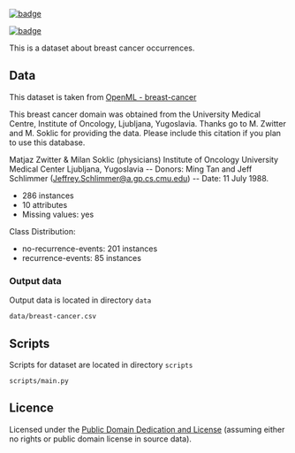 <a href="https://datahub.io/core/breast-cancer"><img src="https://badgen.net/badge/icon/View%20on%20datahub.io/orange?icon=https://datahub.io/datahub-cube-badge-icon.svg&label&scale=1.25)" alt="badge" /></a>

<a href="https://datahub.io/core/breast-cancer"><img src="https://badgen.net/badge/icon/View%20on%20datahub.io/orange?icon=https://datahub.io/datahub-cube-badge-icon.svg&label&scale=1.25)" alt="badge" /></a>

This is a dataset about breast cancer occurrences.

## Data

This dataset is taken from [OpenML - breast-cancer](https://www.openml.org/d/13)

This breast cancer domain was obtained from the University Medical Centre, Institute of Oncology, Ljubljana, Yugoslavia. Thanks go to M. Zwitter and M. Soklic for providing the data. 
Please include this citation if you plan to use this database.

Matjaz Zwitter & Milan Soklic (physicians) Institute of Oncology University Medical Center Ljubljana, Yugoslavia -- Donors: Ming Tan and Jeff Schlimmer (Jeffrey.Schlimmer@a.gp.cs.cmu.edu) -- Date: 11 July 1988.

* 286 instances
* 10 attributes
* Missing values: yes

Class Distribution:
* no-recurrence-events: 201 instances
* recurrence-events: 85 instances

### Output data
Output data is located in directory `data`

`data/breast-cancer.csv`

## Scripts

Scripts for dataset are located in directory `scripts`

`scripts/main.py`

## Licence
Licensed under the [Public Domain Dedication and License][pddl] (assuming
either no rights or public domain license in source data).

[pddl]: http://opendatacommons.org/licenses/pddl/1.0/